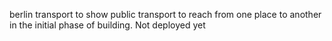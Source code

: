 berlin transport to show public transport to reach from one place to another 
in the initial phase of building.
Not deployed yet
